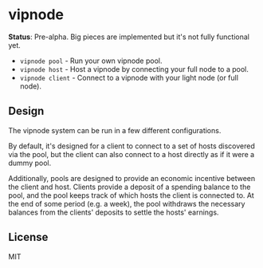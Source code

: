 # vipnode

**Status**: Pre-alpha. Big pieces are implemented but it's not fully functional
yet.

* `vipnode pool` - Run your own vipnode pool.
* `vipnode host` - Host a vipnode by connecting your full node to a pool.
* `vipnode client` - Connect to a vipnode with your light node (or full node).


## Design

The vipnode system can be run in a few different configurations.

By default, it's designed for a client to connect to a set of hosts discovered
via the pool, but the client can also connect to a host directly as if it were a
dummy pool.

Additionally, pools are designed to provide an economic incentive between the
client and host. Clients provide a deposit of a spending balance to the pool,
and the pool keeps track of which hosts the client is connected to. At the end
of some period (e.g. a week), the pool withdraws the necessary balances from the
clients' deposits to settle the hosts' earnings.


## License

MIT
